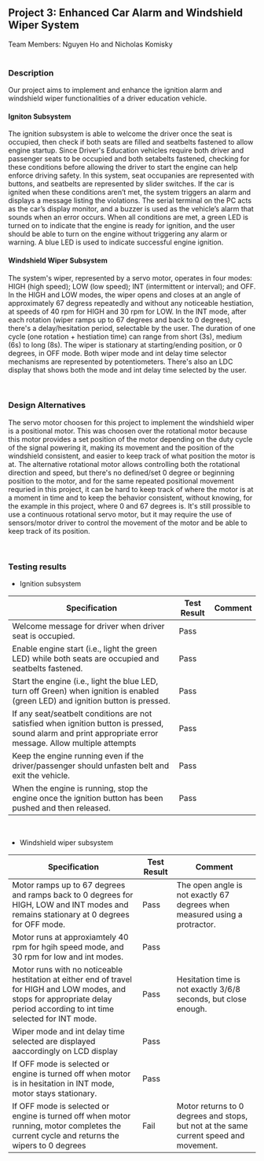 ## Project 3: Enhanced Car Alarm and Windshield Wiper System
Team Members: Nguyen Ho and Nicholas Komisky
<br/>
<br/>

### Description
Our project aims to implement and enhance the ignition alarm and windshield wiper functionalities of a driver education vehicle. 

#### Igniton Subsystem
The ignition subsystem is able to welcome the driver once the seat is occupied, then check if both seats are filled and seatbelts fastened to allow engine startup. Since Driver's Education vehicles require both driver and passenger seats to be occupied and both setabelts fastened, checking for these conditions before allowing the driver to start the engine can help enforce driving safety. In this system, seat occupanies are represented with buttons, and seatbelts are represented by slider switches. If the car is ignited when these conditions aren’t met, the system triggers an alarm and displays a message listing the violations. The serial terminal on the PC acts as the car’s display monitor, and a buzzer is used as the vehicle’s alarm that sounds when an error occurs. When all conditions are met, a green LED is turned on to indicate that the engine is ready for ignition, and the user should be able to turn on the engine without triggering any alarm or warning. A blue LED is used to indicate successful engine ignition. 

#### Windshield Wiper Subsystem
The system's wiper, represented by a servo motor, operates in four modes: HIGH (high speed); LOW (low speed); INT (intermittent or interval); and OFF. In the HIGH and LOW modes, the wiper opens and closes at an angle of approximately 67 degress repeatedly and without any noticeable hestiation, at speeds of 40 rpm for HIGH and 30 rpm for LOW. In the INT mode, after each rotation (wiper ramps up to 67 degrees and back to 0 degrees), there's a delay/hesitation period, selectable by the user. The duration of one cycle (one rotation + hestiation time) can range from short (3s), medium (6s) to long (8s). The wiper is stationary at starting/ending position, or 0 degrees, in OFF mode. Both wiper mode and int delay time selector mechanisms are represented by potentiometers. There's also an LDC display that shows both the mode and int delay time selected by the user. 

<br/>

### Design Alternatives
The servo motor choosen for this project to implement the windshield wiper is a positional motor. This was choosen over the rotational motor because this motor provides a set position of the motor depending on the duty cycle of the signal powering it, making its movement and the position of the windshield consistent, and easier to keep track of what position the motor is at. The alternative rotational motor allows controlling both the rotational direction and speed, but there's no defined/set 0 degree or beginning position to the motor, and for the same repeated positional movement requried in this project, it can be hard to keep track of where the motor is at a moment in time and to keep the behavior consistent, without knowing, for the example in this project, where 0 and 67 degrees is. It's still prossible to use a continuous rotational servo motor, but it may require the use of sensors/motor driver to control the movement of the motor and be able to keep track of its position. 


<br/>

### Testing results
- Ignition subsystem

| Specification | Test Result | Comment |
|----------|----------|----------|
| Welcome message for driver when driver seat is occupied. | Pass   | | |
| Enable engine start (i.e., light the green LED) while both seats are occupied and seatbelts fastened. | Pass   | | |
| Start the engine (i.e., light the blue LED, turn off Green) when ignition is enabled (green LED) and ignition button is pressed.  | Pass   | | |
| If any seat/seatbelt conditions are not satisfied when ignition button is pressed, sound alarm and print appropriate error message.  Allow multiple attempts  | Pass   | | | 
| Keep the engine running even if the driver/passenger should unfasten belt and exit the vehicle.| Pass | | |
| When the engine is running, stop the engine once the ignition button has been pushed and then released. | Pass | | |

<br/>

- Windshield wiper subsystem


| Specification | Test Result | Comment |
|----------|----------|----------|
| Motor ramps up to 67 degrees and ramps back to 0 degrees for HIGH, LOW and INT modes and remains stationary at 0 degrees for OFF mode. | Pass   |  The open angle is not exactly 67 degrees when measured using a protractor. | |
| Motor runs at approxiamtely 40 rpm for hgih speed mode, and 30 rpm for low and int modes. | Pass   | | |
| Motor runs with no noticeable hestitation at either end of travel for HIGH and LOW modes, and stops for appropriate delay period according to int time selected for INT mode.  | Pass   |  Hesitation time is not exactly 3/6/8 seconds, but close enough.| |
| Wiper mode and int delay time selected are displayed aaccordingly on LCD display  | Pass   | | | 
| If OFF mode is selected or engine is turned off when motor is in hesitation in INT mode, motor stays stationary.| Pass | | |
| If OFF mode is selected or engine is turned off when motor running, motor completes the current cycle and returns the wipers to 0 degrees| Fail | Motor returns to 0 degrees and stops, but not at the same current speed and movement.| |

